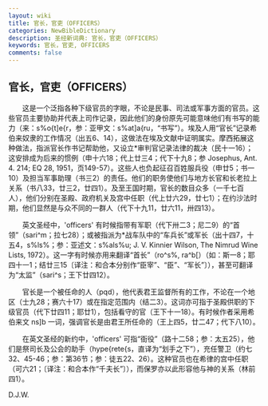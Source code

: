 ```yaml
---
layout: wiki
title: 官长，官吏（OFFICERS）
categories: NewBibleDictionary
description: 圣经新词典: 官长，官吏（OFFICERS）
keywords: 官长，官吏, OFFICERS
comments: false
---
```


## 官长，官吏（OFFICERS）

　　这是一个泛指各种下级官员的字眼，不论是民事、司法或军事方面的官员。这些官员主要协助并代表上司作记录，因此他们的身份原先可能意味他们有书写的能力（来：s%o{t]e{r，参：亚甲文：s%at]a{ru，“书写”）。埃及人用“官长”记录希伯来奴隶的工作情况（出五6、14），这做法在埃及文献中证明属实。摩西拓展这种做法，指派官长作书记帮助他，又设立*审判官记录法律的裁决（民十一16）；这安排成为后来的惯例（申十六18；代上廿三4；代下十九8；参 Josephus, Ant. 4. 214; EQ 28, 1951，页149-57）。这些人也负起征召百姓服兵役（申廿5；书一10）及担当军事助理（书三2）的责任。他们的职务使他们与地方长官和长老拉上关系（书八33，廿三2，廿四1）。及至王国时期，官长的数目众多（一千七百人），他们分别在圣殿、政府机关及宫中任职（代上廿六29，廿七1）；在约沙法时期，他们显然是与众不同的一群人（代下十九11，廿六11，卅四13）。

　　英文圣经中，'officers' 有时候指带有军职（代下卅二3；尼二9）的“首领”（sari^m；拉七28）；或被指派为*战车队中的“车兵长”或军长（出十四7，十五4，s%ls%；参：亚述文：s%als%u; J. V. Kinnier Wilson, The Nimrud Wine Lists, 1972）。这一字有时候亦用来翻译“首长”（ro^s%, ra^b[）（如：斯一8；耶四十一1；结廿三15〔译注：和合本分别作“臣宰”、“臣”、“军长”〕），甚至可翻译为“太监”（sari^s；王下廿四12）。

　　官长是一个被任命的人（pqd），他代表君王监督所有的工作，不论在一个地区（士九28；赛六十17）或在指定范围内（结二3）。这词亦可指于圣殿供职的下级官员（代下廿四11；耶廿1），包括看守的官（王下十一18）。有时候作者采用希伯来文 ns]b 一词，强调官长是由君王所任命的（王上四5，廿二47；代下八10）。

　　在英文圣经的新约中，'officers' 可指“衙役”（路十二58；参：太五25），他们是祭司长及公会的助手（hype{rete{s，直译为“划手之下”），充任警卫（约七32、45-46；参：第36节；参：徒五22、26）。这种官员也在希律的宫中任职（可六21；〔译注：和合本作“千夫长”〕），而保罗亦以此形容他与神的关系（林前四1）。

D.J.W.








